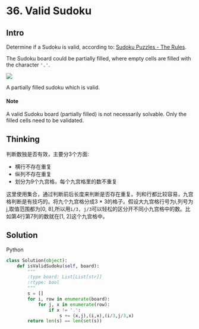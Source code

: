 # 36. Valid Sudoku

## Intro

Determine if a Sudoku is valid, according to: [Sudoku Puzzles - The Rules](http://sudoku.com.au/TheRules.aspx).

The Sudoku board could be partially filled, where empty cells are filled with the character `'.'`.

![](http://upload.wikimedia.org/wikipedia/commons/thumb/f/ff/Sudoku-by-L2G-20050714.svg/250px-Sudoku-by-L2G-20050714.svg.png)

A partially filled sudoku which is valid.

#### Note

A valid Sudoku board (partially filled) is not necessarily solvable. Only the filled cells need to be validated.


## Thinking

判断数独是否有效，主要分3个方面:

* 横行不存在重复
* 纵列不存在重复
* 划分为9个九宫格，每个九宫格里的数不重复

这里使用集合，通过判断前后长度来判断是否存在重复。列和行都比较容易，九宫格判断是有技巧的。将九个九宫格分成3 * 3的格子。假设大九宫格行号为i,列号为j,取值范围都为[0, 8],所以用`i/3, j/3`可以轻松的区分开不同小九宫格中的数。比如第4行第7列的数就在[1, 2]这个九宫格中。


## Solution

Python
 
```python
class Solution(object):
    def isValidSudoku(self, board):
        """
        :type board: List[List[str]]
        :rtype: bool
        """
        s = []
        for i, row in enumerate(board):
            for j, x in enumerate(row):
                if x != '.':
                    s += (x,j),(i,x),(i/3,j/3,x)
        return len(s) == len(set(s))
```